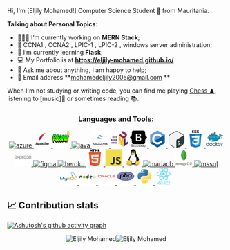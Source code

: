 
<body background-color="white">


Hi, I'm [Eljily Mohamed!] Computer Science Student 🚀 from Mauritania.
  
**Talking about Personal Topics:**

- 👨🏽‍💻 I’m currently working on **MERN Stack**;
- 🌱 CCNA1 , CCNA2 , LPIC-1 , LPIC-2 , windows server administration;
- 🌱 I’m currently learning **Flask**; 
- 💻 My Portfolio is at **https://eljily-mohamed.github.io/**
- 💬 Ask me about anything, I am happy to help;
- 🌱 Email address  **mohamedeljily2005@gmail.com **
 
 
 When I'm not studying or writing code, you can find me playing [Chess ♟](https://www.chess.com/member/Eljily), listening to [music]🎵
 or sometimes reading 📚.

  
<h3 align="center">Languages and Tools:</h3>
<p align="center"><a href="https://azure.microsoft.com/en-in/" target="_blank" rel="noreferrer"> <img src="https://www.vectorlogo.zone/logos/microsoft_azure/microsoft_azure-icon.svg" alt="azure" width="40" height="40"/></a><a href="https://httpd.apache.org/" target="_blank" rel="noreferrer"> <img src="./apache.png" alt="apache" width="40" height="40"/> </a><a href="https://www.pygame.org/" target="_blank" rel="noreferrer"> <img src="./pygame.png" alt="pygame" width="40" height="40"/> </a><a href="https://www.java.com/fr/" target="_blank" rel="noreferrer"> <img src="https://cdn-icons-png.flaticon.com/512/226/226777.png" alt="java" width="40" height="40"/> </a> <a href="https://tailwindcss.com/resources" target="_blank" rel="noreferrer"> <img src="./tailwindCss.png" alt="tailwind" width="40" height="40"/> <a href="https://www.ibm.com/docs/fr/rational-soft-arch/9.5?topic=diagrams-uml-models" target="_blank" rel="noreferrer"> <img src="./uml.png" alt="uml" width="40" height="40"/></a> <a href="https://getbootstrap.com" target="_blank" rel="noreferrer"> <img src="https://raw.githubusercontent.com/devicons/devicon/master/icons/bootstrap/bootstrap-plain-wordmark.svg" alt="bootstrap" width="40" height="40"/> </a> <a href="https://www.cprogramming.com/" target="_blank" rel="noreferrer"> <img src="https://raw.githubusercontent.com/devicons/devicon/master/icons/c/c-original.svg" alt="c" width="40" height="40"/> </a> 
<a href="https://www.gnu.org/savannah-checkouts/gnu/bash/manual/bash.html" target="_blank" rel="noreferrer"> <img src="./bash.png" alt="bash" width="40" height="40"/> </a> <a href="https://www.w3schools.com/css/" target="_blank" rel="noreferrer"> <img src="https://raw.githubusercontent.com/devicons/devicon/master/icons/css3/css3-original-wordmark.svg" alt="css3" width="40" height="40"/> </a><a href="https://www.docker.com/" target="_blank" rel="noreferrer"> <img src="https://raw.githubusercontent.com/devicons/devicon/master/icons/docker/docker-original-wordmark.svg" alt="docker" width="40" height="40"/> </a> <a href="https://expressjs.com" target="_blank" rel="noreferrer"> <img src="https://raw.githubusercontent.com/devicons/devicon/master/icons/express/express-original-wordmark.svg" alt="express" width="40" height="40"/> </a> <a href="https://www.figma.com/" target="_blank" rel="noreferrer"> <img src="https://www.vectorlogo.zone/logos/figma/figma-icon.svg" alt="figma" width="40" height="40"/> </a><a href="https://heroku.com" target="_blank" rel="noreferrer"> <img src="https://www.vectorlogo.zone/logos/heroku/heroku-icon.svg" alt="heroku" width="40" height="40"/> </a> <a href="https://www.w3.org/html/" target="_blank" rel="noreferrer"> <img src="https://raw.githubusercontent.com/devicons/devicon/master/icons/html5/html5-original-wordmark.svg" alt="html5" width="40" height="40"/> </a> <a href="https://developer.mozilla.org/en-US/docs/Web/JavaScript" target="_blank" rel="noreferrer"> <img src="https://raw.githubusercontent.com/devicons/devicon/master/icons/javascript/javascript-original.svg" alt="javascript" width="40" height="40"/> </a> <a href="https://www.linux.org/" target="_blank" rel="noreferrer"> <img src="https://raw.githubusercontent.com/devicons/devicon/master/icons/linux/linux-original.svg" alt="linux" width="40" height="40"/> </a> <a href="https://mariadb.org/" target="_blank" rel="noreferrer"> <img src="https://www.vectorlogo.zone/logos/mariadb/mariadb-icon.svg" alt="mariadb" width="40" height="40"/> </a> <a href="https://www.mongodb.com/" target="_blank" rel="noreferrer"> <img src="https://raw.githubusercontent.com/devicons/devicon/master/icons/mongodb/mongodb-original-wordmark.svg" alt="mongodb" width="40" height="40"/> </a> <a href="https://www.microsoft.com/en-us/sql-server" target="_blank" rel="noreferrer"> <img src="https://www.svgrepo.com/show/303229/microsoft-sql-server-logo.svg" alt="mssql" width="40" height="40"/> </a> <a href="https://www.mysql.com/" target="_blank" rel="noreferrer"> <img src="https://raw.githubusercontent.com/devicons/devicon/master/icons/mysql/mysql-original-wordmark.svg" alt="mysql" width="40" height="40"/> </a> <a href="https://nodejs.org" target="_blank" rel="noreferrer"> <img src="https://raw.githubusercontent.com/devicons/devicon/master/icons/nodejs/nodejs-original-wordmark.svg" alt="nodejs" width="40" height="40"/> </a> <a href="https://www.oracle.com/" target="_blank" rel="noreferrer"> <img src="https://raw.githubusercontent.com/devicons/devicon/master/icons/oracle/oracle-original.svg" alt="oracle" width="40" height="40"/> </a> <a href="https://www.php.net" target="_blank" rel="noreferrer"> <img src="https://raw.githubusercontent.com/devicons/devicon/master/icons/php/php-original.svg" alt="php" width="40" height="40"/> </a ><a href="https://www.python.org" target="_blank" rel="noreferrer"> <img src="https://raw.githubusercontent.com/devicons/devicon/master/icons/python/python-original.svg" alt="python" width="40" height="40"/> </a> <a href="https://reactjs.org/" target="_blank" rel="noreferrer"> <img src="https://raw.githubusercontent.com/devicons/devicon/master/icons/react/react-original-wordmark.svg" alt="react" width="40" height="40"/> </a></p>

## 📈 Contribution stats
[![Ashutosh's github activity graph](https://github-readme-activity-graph.cyclic.app/graph?username=Eljily-Mohamed&theme=rogue)](https://github.com/ashutosh00710/github-readme-activity-graph)
  
<p align="center"><img src="https://github-readme-stats.vercel.app/api?username=Eljily-Mohamed&show_icons=true&locale=en&theme=radical" alt="Eljily Mohamed" /><img src="https://github-readme-streak-stats.herokuapp.com/?user=Eljily-Mohamed"alt="Eljily Mohamed" /></p>

</body>
